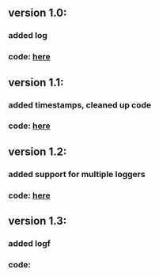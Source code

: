 ## version 1.0:

### added log

### code: [here](https://github.com/Gamer069/JLog/tree/bc923942e8e3162e8d590128eb318aad037042c9)

## version 1.1:

### added timestamps, cleaned up code

### code: [here](https://github.com/Gamer069/JLog/tree/91de89846581578e698d4b87cdaac82dab07d855)

## version 1.2:

### added support for multiple loggers

### code: [here](https://github.com/Gamer069/JLog/tree/3fa4798c40875dec69389755500f5c9527de8f3b)

## version 1.3:

### added logf

### code: <will add after update README>